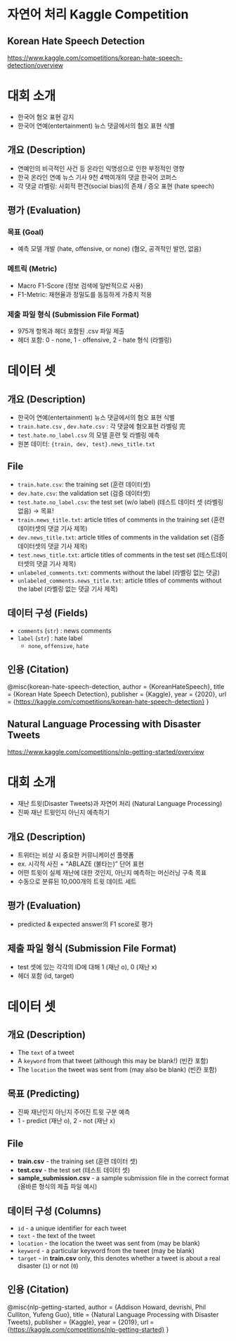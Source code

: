 # 자연어 처리 Kaggle Competition

## Korean Hate Speech Detection
https://www.kaggle.com/competitions/korean-hate-speech-detection/overview


# 대회 소개

- 한국어 혐오 표현 감지
- 한국어 연예(entertainment) 뉴스 댓글에서의 혐오 표현 식별

## 개요 (Description)

- 연예인의 비극적인 사건 등 온라인 익명성으로 인한 부정적인 영향
- 한국 온라인 연예 뉴스 기사 9천 4백여개의 댓글 한국어 코퍼스
- 각 댓글 라벨링: 사회적 편견(social bias)의 존재 / 증오 표현 (hate speech)

## 평가 (Evaluation)

### 목표 (Goal)

- 예측 모델 개발 (hate, offensive, or none) (혐오, 공격적인 발언, 없음)

### 메트릭 (Metric)

- Macro F1-Score (정보 검색에 일반적으로 사용)
- F1-Metric: 재현율과 정밀도를 동등하게 가중치 적용


### 제출 파일 형식 (Submission File Format)

- 975개 항목과 헤더 포함된 .csv 파일 제출
- 헤더 포함: 0 - none, 1 - offensive, 2 - hate 형식 (라벨링)

# 데이터 셋

## 개요 (Description)

- 한국어 연예(entertainment) 뉴스 댓글에서의 혐오 표현 식별
- `train.hate.csv` , `dev.hate.csv` : 각 댓글에 혐오표현 라벨링 完
- `test.hate.no_label.csv` 의 모델 훈련 및 라벨링 예측
- 원본 데이터: `{train, dev, test}.news_title.txt`

## File

- `train.hate.csv`: the training set (훈련 데이터셋)
- `dev.hate.csv`: the validation set (검증 데이터셋)
- `test.hate.no_label.csv`: the test set (w/o label) (테스트 데이터 셋 (라벨링 없음) → 목표!
- `train.news_title.txt`: article titles of comments in the training set (훈련데이터셋의 댓글 기사 제목)
- `dev.news_title.txt`: article titles of comments in the validation set (검증데이터셋의 댓글 기사 제목)
- `test.news_title.txt`: article titles of comments in the test set (테스트데이터셋의 댓글 기사 제목)
- `unlabeled_comments.txt`: comments without the label (라벨링 없는 댓글)
- `unlabeled_comments.news_title.txt`: article titles of comments without the label (라벨링 없는 댓글 기사 제목)

## 데이터 구성 (Fields)

- `comments` (`str`) : news comments
- `label` (`str`) : hate label
    - `none`, `offensive`, `hate`

## 인용 (Citation)

@misc{korean-hate-speech-detection,
author = {KoreanHateSpeech},
title = {Korean Hate Speech Detection},
publisher = {Kaggle},
year = {2020},
url = {https://kaggle.com/competitions/korean-hate-speech-detection}
}






## Natural Language Processing with Disaster Tweets
https://www.kaggle.com/competitions/nlp-getting-started/overview


# 대회 소개

- 재난 트윗(Disaster Tweets)과 자연어 처리 (Natural Language Processing)
- 진짜 재난 트윗인지 아닌지 예측하기

## 개요 (Description)

- 트위터는 비상 시 중요한 커뮤니케이션 플랫폼
- ex. 시각적 사진 + “ABLAZE (불타는)” 단어 표현
- 어떤 트윗이 실제 재난에 대한 것인지, 아닌지 예측하는 머신러닝 구축 목표
- 수동으로 분류된 10,000개의 트윗 데이트 세트

## 평가 (Evaluation)

- predicted & expected answer의 F1 score로 평가

## 제출 파일 형식 (Submission File Format)

- test 셋에 있는 각각의 ID에 대해 1 (재난 o), 0 (재난 x)
- 헤더 포함 (id, target)

# 데이터 셋

## 개요 (Description)

- The `text` of a tweet
- A `keyword` from that tweet (although this may be blank!) (빈칸 포함)
- The `location` the tweet was sent from (may also be blank) (빈칸 포함)

## 목표 (Predicting)

- 진짜 재난인지 아닌지 주어진 트윗 구분 예측
- 1 - predict (재난 o), 2 - not (재난 x)

## File

- **train.csv** - the training set (훈련 데이터 셋)
- **test.csv** - the test set (테스트 데이터 셋)
- **sample_submission.csv** - a sample submission file in the correct format (올바른 형식의 제출 파일 예시)

## 데이터 구성 (Columns)

- `id` - a unique identifier for each tweet
- `text` - the text of the tweet
- `location` - the location the tweet was sent from (may be blank)
- `keyword` - a particular keyword from the tweet (may be blank)
- `target` - in **train.csv** only, this denotes whether a tweet is about a real disaster (`1`) or not (`0`)

## 인용 (Citation)

@misc{nlp-getting-started,
author = {Addison Howard, devrishi, Phil Culliton, Yufeng Guo},
title = {Natural Language Processing with Disaster Tweets},
publisher = {Kaggle},
year = {2019},
url = {https://kaggle.com/competitions/nlp-getting-started}
}